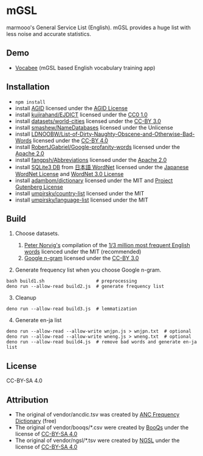 # mGSL

marmooo's General Service List (English). mGSL provides a huge list with less
noise and accurate statistics.

## Demo

- [Vocabee](https://marmooo.github.io/vocabee/) (mGSL based English vocabulary
  training app)

## Installation

- `npm install`
- install [AGID](http://wordlist.aspell.net/agid-readme/) licensed under the
  [AGID License](http://wordlist.aspell.net/agid-readme/)
- install [kujirahand/EJDICT](https://github.com/kujirahand/EJDict) licensed
  under the [CC0 1.0](https://creativecommons.org/publicdomain/zero/1.0/)
- install [datasets/world-cities](https://github.com/datasets/world-cities)
  licensed under the [CC-BY 3.0](http://creativecommons.org/licenses/by/3.0/)
- install [smashew/NameDatabases](https://github.com/smashew/NameDatabases)
  licensed under the Unlicense
- install
  [LDNOOBW/List-of-Dirty-Naughty-Obscene-and-Otherwise-Bad-Words](https://github.com/LDNOOBW/List-of-Dirty-Naughty-Obscene-and-Otherwise-Bad-Words)
  licensed under the [CC-BY 4.0](https://creativecommons.org/licenses/by/4.0/)
- install
  [RobertJGabriel/Google-profanity-words](https://github.com/RobertJGabriel/Google-profanity-words)
  licensed under the
  [Apache 2.0](https://www.apache.org/licenses/LICENSE-2.0.txt)
- install [fangpsh/Abbreviations](https://github.com/fangpsh/Abbreviations)
  licensed under the
  [Apache 2.0](https://www.apache.org/licenses/LICENSE-2.0.txt)
- install [SQLite3 DB](http://compling.hss.ntu.edu.sg/wnja/data/1.1/wnjpn.db.gz)
  from [日本語 WordNet](http://compling.hss.ntu.edu.sg/wnja/) licensed under the
  [Japanese WordNet License](http://compling.hss.ntu.edu.sg/wnja/license.txt)
  and
  [WordNet 3.0 License](https://wordnet.princeton.edu/license-and-commercial-use)
- install [adambom/dictionary](https://github.com/adambom/dictionary) licensed
  under the MIT and
  [Project Gutenberg License](http://www.gutenberg.org/policy/license.html)
- install [umpirsky/country-list](https://github.com/adambom/dictionar) licensed
  under the MIT
- install [umpirsky/language-list](https://github.com/umpirsky/language-list)
  licensed under the MIT

## Build

1. Choose datasets.
   1. [Peter Norvig's](http://norvig.com/ngrams/) compilation of the
      [1/3 million most frequent English words](http://norvig.com/ngrams/count_1w.txt)
      licenced under the MIT (recommended)
   2. [Google n-gram](http://storage.googleapis.com/books/ngrams/books/datasetsv2.html)
      licensed under the
      [CC-BY 3.0](https://creativecommons.org/licenses/by/3.0/)

2. Generate frequency list when you choose Google n-gram.

```
bash build1.sh                   # preprocessing
deno run --allow-read build2.js  # generate frequency list
```

3. Cleanup

```
deno run --allow-read build3.js  # lemmatization
```

4. Generate en-ja list

```
deno run --allow-read --allow-write wnjpn.js > wnjpn.txt  # optional
deno run --allow-read --allow-write wneng.js > wneng.txt  # optional
deno run --allow-read build4.js  # remove bad words and generate en-ja list
```

## License

CC-BY-SA 4.0

## Attribution

- The original of vendor/ancdic.tsv was created by
  [ANC Frequency Dictionary](http://www.jamsystem.com/ancdic/) (free)
- The original of vendor/booqs/*.csv were created by
  [BooQs](https://note.com/kawanjin01/n/na861d9264699) under the license of
  [CC-BY-SA 4.0](https://creativecommons.org/licenses/by-sa/4.0/)
- The original of vendor/ngsl/*.tsv were created by
  [NGSL](http://www.newgeneralservicelist.org/) under the license of
  [CC-BY-SA 4.0](http://creativecommons.org/licenses/by-sa/4.0/)
